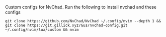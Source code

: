 Custom configs for NvChad. Run the following to install nvchad and these configs

`git clone https://github.com/NvChad/NvChad ~/.config/nvim --depth 1 && git clone https://git.gillick.xyz/Gus/nvchad-config.git ~/.config/nvim/lua/custom && nvim`
